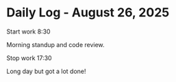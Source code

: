# Daily Log - August 26, 2025

Start work 8:30

Morning standup and code review.

Stop work 17:30

Long day but got a lot done!